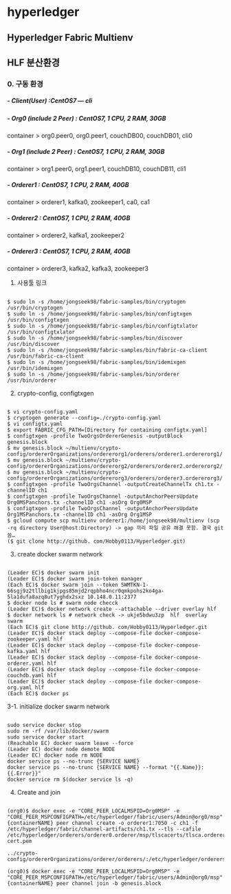 # hyperledger
## Hyperledger Fabric Multienv

## HLF 분산환경

### 0. 구동 환경
##### - Client(User) :CentOS7 — cli
##### - Org0 (include 2 Peer) : CentOS7, 1 CPU, 2 RAM, 30GB
   container > org0.peer0, org0.peer1, couchDB00, couchDB01, cli0
##### - Org1 (include 2 Peer) : CentOS7, 1 CPU, 2 RAM, 30GB
   container > org1.peer0, org1.peer1, couchDB10, couchDB11, cli1

##### - Orderer1 : CentOS7, 1 CPU, 2 RAM, 40GB 
   container > orderer1, kafka0, zookeeper1, ca0, ca1 
##### - Orderer2 : CentOS7, 1 CPU, 2 RAM, 40GB 
   container > orderer2, kafka1, zookeeper2
##### - Orderer3 : CentOS7, 1 CPU, 2 RAM, 40GB 
   container > orderer3, kafka2, kafka3,  zookeeper3

1. 사용툴 링크
<pre><code>
$ sudo ln -s /home/jongseek98/fabric-samples/bin/cryptogen /usr/bin/cryptogen
$ sudo ln -s /home/jongseek98/fabric-samples/bin/configtxgen /usr/bin/configtxgen
$ sudo ln -s /home/jongseek98/fabric-samples/bin/configtxlator /usr/bin/configtxlator
$ sudo ln -s /home/jongseek98/fabric-samples/bin/discover /usr/bin/discover
$ sudo ln -s /home/jongseek98/fabric-samples/bin/fabric-ca-client /usr/bin/fabric-ca-client
$ sudo ln -s /home/jongseek98/fabric-samples/bin/idemixgen /usr/bin/idemixgen
$ sudo ln -s /home/jongseek98/fabric-samples/bin/orderer /usr/bin/orderer
</code></pre>


2. crypto-config, configtxgen
<pre><code>
$ vi crypto-config.yaml
$ cryptogen generate --config=./crypto-config.yaml
$ vi configtx.yaml
$ export FABRIC_CFG_PATH=[Directory for containing configtx.yaml]
$ configtxgen -profile TwoOrgsOrdererGenesis -outputBlock genesis.block
$ mv genesis.block ~/multienv/crypto-config/ordererOrganizations/ordererorg1/orderers/orderer1.ordererorg1/
$ mv genesis.block ~/multienv/crypto-config/ordererOrganizations/ordererorg2/orderers/orderer2.ordererorg2/
$ mv genesis.block ~/multienv/crypto-config/ordererOrganizations/ordererorg3/orderers/orderer3.ordererorg3/
$ configtxgen -profile TwoOrgsChannel -outputCreateChannelTx ch1.tx -channelID ch1
$ configtxgen -profile TwoOrgsChannel -outputAnchorPeersUpdate Org0MSPanchors.tx -channelID ch1 -asOrg Org0MSP
$ configtxgen -profile TwoOrgsChannel -outputAnchorPeersUpdate Org1MSPanchors.tx -channelID ch1 -asOrg Org1MSP
$ gcloud compute scp multienv orderer1:/home/jongseek98/multienv (scp -rq directory User@host:Directory) -> gap 끼리 파일 공유 해결 못함. 결국 git 씀…
($ git clone http://github. com/Hobby0113/Hyperledger.git)
</code></pre>

3. create docker swarm network
<pre><code>
(Leader EC)$ docker swarm init
(Leader EC)$ docker swarm join-token manager
(Each EC)$ docker swarm join --token SWMTKN-1-66sgj9z2tllbig1kjpgs85mjd2rqpbho4ncr0qmkpohs2ko4ga-5la1dufa8azq8ut7yghdx2sxz 10.148.0.11:2377
$ docker node ls # swarm node checck
(Leader EC)$ docker network create --attachable --driver overlay hlf
$ docker network ls # network check -> ukje5bdwu3zp  hlf  overlay  swarm
(Each EC)$ git clone http://github. com/Hobby0113/Hyperledger.git
(Leader EC)$ docker stack deploy --compose-file docker-compose-zookeeper.yaml hlf
(Leader EC)$ docker stack deploy --compose-file docker-compose-kafka.yaml hlf
(Leader EC)$ docker stack deploy --compose-file docker-compose-orderer.yaml hlf
(Leader EC)$ docker stack deploy --compose-file docker-compose-couchdb.yaml hlf
(Leader EC)$ docker stack deploy --compose-file docker-compose-org.yaml hlf
(Each EC)$ docker ps
</pre></code>

3-1. initialize docker swarm network
<pre><code>
sudo service docker stop
sudo rm -rf /var/lib/docker/swarm
sudo service docker start
(Reachable EC) docker swarm leave --force
(Leader EC) docker node demote NODE
(Leader EC) docker node rm NODE
docker service ps --no-trunc {SERVICE NAME}
docker service ps --no-trunc {SERVICE NAME} --format "{{.Name}}: {{.Error}}"
docker service rm $(docker service ls -q)
</code></pre>

4. Create and join
<pre><code>
(org0)$ docker exec -e "CORE_PEER_LOCALMSPID=Org0MSP" -e "CORE_PEER_MSPCONFIGPATH=/etc/hyperledger/fabric/users/Admin@org0/msp" {containerNAME} peer channel create -o orderer1:7050 -c ch1 -f /etc/hyperledger/fabric/channel-artifacts/ch1.tx --tls --cafile /etc/hyperledger/orderers/orderer0.orderer/msp/tlscacerts/tlsca.orderer-cert.pem

../crypto-config/ordererOrganizations/orderer/orderers/:/etc/hyperledger/orderers

(org0)$ docker exec -e "CORE_PEER_LOCALMSPID=Org0MSP" -e "CORE_PEER_MSPCONFIGPATH=/etc/hyperledger/fabric/users/Admin@org0/msp" {containerNAME} peer channel join -b genesis.block
</code></pre>














